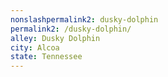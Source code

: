 ```yaml
---
﻿nonslashpermalink2: dusky-dolphin
permalink2: /dusky-dolphin/
alley: Dusky Dolphin
city: Alcoa
state: Tennessee
---
```

